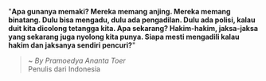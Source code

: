 "**Apa gunanya memaki? Mereka memang anjing. Mereka memang binatang. Dulu bisa mengadu, dulu ada pengadilan. Dulu ada polisi, kalau duit kita dicolong tetangga kita. Apa sekarang? Hakim-hakim, jaksa-jaksa yang sekarang juga nyolong kita punya. Siapa mesti mengadili kalau hakim dan jaksanya sendiri pencuri?**"

> ~ _By Pramoedya Ananta Toer_  
Penulis dari Indonesia
